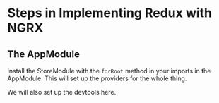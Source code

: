 # Steps in Implementing Redux with NGRX

## The AppModule

Install the StoreModule with the `forRoot` method in your
imports in the AppModule. This will set up the providers for the whole thing.

We will also set up the devtools here.
